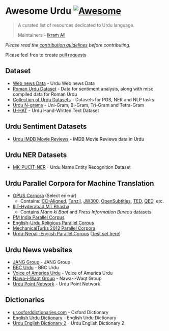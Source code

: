 # Awesome Urdu [![Awesome](https://cdn.rawgit.com/sindresorhus/awesome/d7305f38d29fed78fa85652e3a63e154dd8e8829/media/badge.svg)](https://github.com/sindresorhus/awesome)

> A curated list of resources dedicated to Urdu language.
>
> Maintainers - [Ikram Ali](https://github.com/akkefa)

*Please read the [contribution guidelines](contributing.md) before contributing.*

Please feel free to create [pull requests](https://github.com/urduhack/awesome-urdu/pulls)


## Dataset

- [Web news Data](https://github.com/urduhack/) - Urdu Web news Data
- [Roman Urdu Dataset](https://github.com/Smat26/Roman-Urdu-Dataset) - Data for sentiment analysis, along with misc compiled data for Roman Urdu
- [Collection of Urdu Datasets](https://github.com/mirfan899/Urdu) - Datasets for POS, NER and NLP tasks
- [Urdu N-grams](https://www.kaggle.com/tafseerahmed/urdu-ngrams) - Uni-Gram, Bi-Gram, Tri-Gram and Tetra-Gram
- [U-HAT](https://www.kaggle.com/hazrat/uhat-urdu-handwritten-text-dataset) - Urdu Hand-Written Text Dataset

## Urdu Sentiment Datasets

- [Urdu IMDB Movie Reviews](https://www.kaggle.com/akkefa/imdb-dataset-of-50k-movie-translated-urdu-reviews) - IMDB Movie Reviews data in Urdu

## Urdu NER Datasets

- [MK-PUCIT-NER](https://www.kaggle.com/safiakanwal/mkpucit-ner-dataet) - Urdu Name Entity Recognition Dataset

## Urdu Parallel Corpora for Machine Translation

- [OPUS Corpora](https://opus.nlpl.eu/) (Select en->ur)
  - Contains: [CC-Aligned](http://www.statmt.org/cc-aligned/), [Tanzil](http://tanzil.net/trans/), [JW300](https://www.aclweb.org/anthology/P19-1310/), [OpenSubtitles](https://www.aclweb.org/anthology/L16-1147/), [TED](https://www.ted.com/participate/translate), [QED](https://www.aclweb.org/anthology/L14-1675/), etc.
- [IIIT-Hyderabad MT Bhasha](http://preon.iiit.ac.in/~jerin/bhasha/)
  - Contains *Mann ki Baat* and *Press Information Bureau* datasets
- [PM India Parallel Corpus](http://data.statmt.org/pmindia/)
- [English-Urdu Religious Parallel Corpus](https://lindat.mff.cuni.cz/repository/xmlui/handle/11234/1-2582)
- [MechanicalTurks 2012 Parallel Corpora](https://github.com/joshua-decoder/indian-parallel-corpora)
- [Urdu-Nepali-English Parallel Corpus](https://www.cle.org.pk/software/ling_resources/UrduNepaliEnglishParallelCorpus.htm) ([Test set here](https://www.cle.org.pk/software/ling_resources/testingcorpusmt.htm))

## Urdu News websites

- [JANG Group](http://www.jang.com.pk/) - JANG Group
- [BBC Urdu](http://www.bbcurdu.com/) - BBC Urdu
- [Voice of America Urdu](http://www.voanews.com/urdu) - Voice of America Urdu
- [Nawa-i-Waqt Group](http://www.nawaiwaqt.com.pk) - Nawa-i-Waqt Group
- [Urdu Point Network](http://www.urdupoint.com/) - Urdu Point Network

## Dictionaries

- [ur.oxforddictionaries.com](https://ur.oxforddictionaries.com/) - Oxford Dictionary
- [English Urdu Dictionary](http://www.urduword.com) - English Urdu Dictionary
- [Urdu English Dictionary 2](http://www.urduenglishdictionary.org) - Urdu English Dictionary 2
